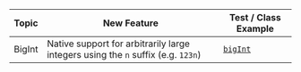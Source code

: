 | Topic           | New Feature                                                                         | Test / Class Example             |
|-----------------|-------------------------------------------------------------------------------------|----------------------------------|
| BigInt          | Native support for arbitrarily large integers using the `n` suffix (e.g. `123n`)    | [`bigInt`](features/bigInt.js)   |
